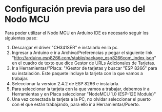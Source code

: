 # Configuración previa para uso del Nodo MCU

Para poder utilizar el Nodo MCU en Arduino IDE es necesario seguir los siguientes paso:

1. Descargar el driver "CH341SER" e instalarlo en la pc.
2. Ingresar a Arduino e ir a Archivo/Preferencias y pegar el siguiente link "http://arduino.esp8266.com/stable/package_esp8266com_index.json" en el cuadro de texto que dice Gestor de URLs Adicionales de Tarjetas.  
3. Ir a Herramientas/"Placa: "/Gestor de tarjetas y buscar "ESP 8266" para su instalación. Este paquete incluye la tarjeta con la que vamos a trabajar.
4. Seleccionar la version 2.4.2 de ESP 8266 e instalarla.
5. Para seleccionar la tarjeta con la que vamos a trabajar, debemos ir a Herramientas y en Placa seleccionar "NodeMCU 1.0 (ESP-12E Module)"
6. Una vez conectada la tarjeta a la PC, no olvidar seleccionar el puerto con el que están trabajando, para ello ir a Herramientas/Puerto.


